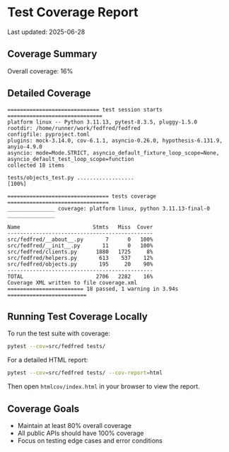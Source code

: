 # Test Coverage Report

Last updated: 2025-06-28

## Coverage Summary

Overall coverage: 16%

## Detailed Coverage

```
============================= test session starts ==============================
platform linux -- Python 3.11.13, pytest-8.3.5, pluggy-1.5.0
rootdir: /home/runner/work/fedfred/fedfred
configfile: pyproject.toml
plugins: mock-3.14.0, cov-6.1.1, asyncio-0.26.0, hypothesis-6.131.9, anyio-4.9.0
asyncio: mode=Mode.STRICT, asyncio_default_fixture_loop_scope=None, asyncio_default_test_loop_scope=function
collected 18 items

tests/objects_test.py ..................                                 [100%]

================================ tests coverage ================================
_______________ coverage: platform linux, python 3.11.13-final-0 _______________

Name                       Stmts   Miss  Cover
----------------------------------------------
src/fedfred/__about__.py       7      0   100%
src/fedfred/__init__.py       11      0   100%
src/fedfred/clients.py      1880   1725     8%
src/fedfred/helpers.py       613    537    12%
src/fedfred/objects.py       195     20    90%
----------------------------------------------
TOTAL                       2706   2282    16%
Coverage XML written to file coverage.xml
======================== 18 passed, 1 warning in 3.94s =========================
```

## Running Test Coverage Locally

To run the test suite with coverage:

```bash
pytest --cov=src/fedfred tests/
```

For a detailed HTML report:

```bash
pytest --cov=src/fedfred tests/ --cov-report=html
```

Then open `htmlcov/index.html` in your browser to view the report.

## Coverage Goals

- Maintain at least 80% overall coverage
- All public APIs should have 100% coverage
- Focus on testing edge cases and error conditions
